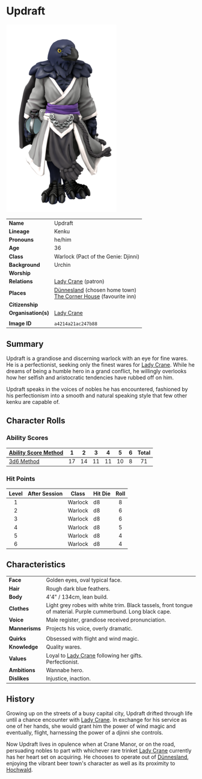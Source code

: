# Updraft

<img src="https://raw.githubusercontent.com/jesskelsall/astarus-images/main/characters/portraits/a4214a21ac247b88.png" height="500" />

|||
| --- | --- |
| **Name** | Updraft | character.4
| **Lineage** | Kenku |
| **Pronouns** | he/him |
| **Age** | 36 |
| **Class** | Warlock (Pact of the Genie: Djinni) |
| **Background** | Urchin |
| **Worship** | |
| **Relations** | [Lady Crane](../organisations/lady-crane.md) (patron) |
| **Places** | [Dünnesland](../places/towns/dunnesland.md) (chosen home town)<br>[The Corner House](../places/buildings/inns-taverns/the-corner-house.md) (favourite inn) |
| **Citizenship** | |
| **Organisation(s)** | [Lady Crane](../organisations/lady-crane.md) |
|||
| **Image ID** | `a4214a21ac247b88` |

## Summary

Updraft is a grandiose and discerning warlock with an eye for fine wares. He is a perfectionist, seeking only the finest wares for [Lady Crane](../organisations/lady-crane.md). While he dreams of being a humble hero in a grand conflict, he willingly overlooks how her selfish and aristocratic tendencies have rubbed off on him.

Updraft speaks in the voices of nobles he has encountered, fashioned by his perfectionism into a smooth and natural speaking style that few other kenku are capable of.

## Character Rolls

### Ability Scores

| [Ability Score Method](../mechanics/ability-score-method/ability-score-method.md) | 1 | 2 | 3 | 4 | 5 | 6 | Total |
| --- |:---:|:---:|:---:|:---:|:---:|:---:|:---:|
| [3d6 Method](../mechanics/ability-score-method/3d6-method.md) | 17 | 14 | 11 | 11 | 10 | 8 | 71 |

### Hit Points

| Level | After Session | Class | Hit Die | Roll |
|:---:|:---:| --- | --- |:---:|
| 1 || Warlock | d8 | 8 |
| 2 || Warlock | d8 | 6 |
| 3 || Warlock | d8 | 6 |
| 4 || Warlock | d8 | 5 |
| 5 || Warlock | d8 | 4 |
| 6 || Warlock | d8 | 4 |

## Characteristics

| | |
| --- | --- |
| **Face** | Golden eyes, oval typical face. | characteristics.2
| **Hair** | Rough dark blue feathers. |
| **Body** | 4'4" / 134cm, lean build. |
| **Clothes** | Light grey robes with white trim. Black tassels, front tongue of material. Purple cummerbund. Long black cape. |
| **Voice** | Male register, grandiose received pronunciation. |
| **Mannerisms** | Projects his voice, overly dramatic. |
| | |
| **Quirks** | Obsessed with flight and wind magic. |
| **Knowledge** | Quality wares. |
| **Values** | Loyal to [Lady Crane](../organisations/lady-crane.md) following her gifts.<br>Perfectionist. |
| **Ambitions** | Wannabe hero. |
| **Dislikes** | Injustice, inaction. |

## History

Growing up on the streets of a busy capital city, Updraft drifted through life until a chance encounter with [Lady Crane](../organisations/lady-crane.md). In exchange for his service as one of her hands, she would grant him the power of wind magic and eventually, flight, harnessing the power of a djinni she controls.

Now Updraft lives in opulence when at Crane Manor, or on the road, persuading nobles to part with whichever rare trinket [Lady Crane](../organisations/lady-crane.md) currently has her heart set on acquiring. He chooses to operate out of [Dünnesland](../places/towns/dunnesland.md), enjoying the vibrant beer town's character as well as its proximity to [Hochwald](../places/cities/hochwald.md).
